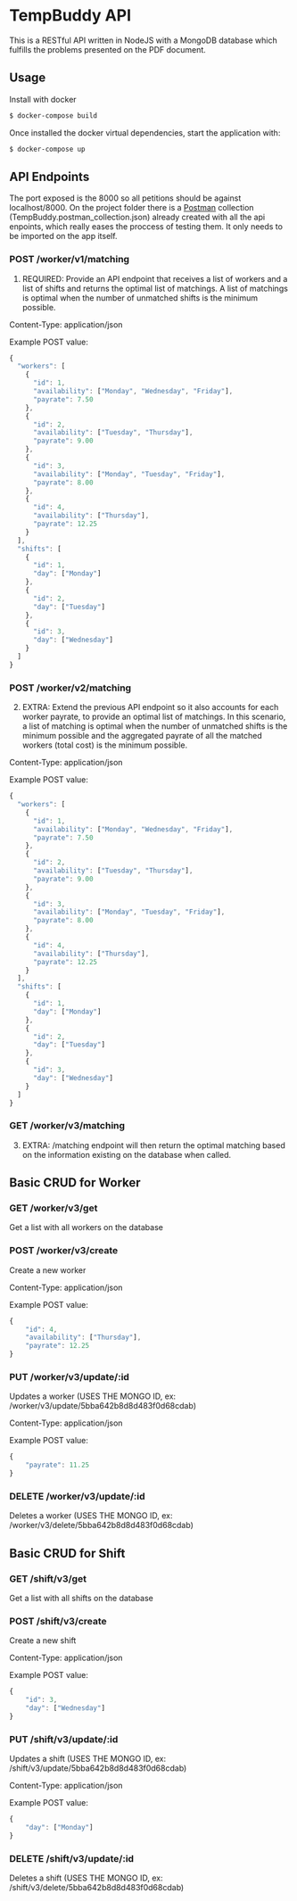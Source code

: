# TempBuddy API
This is a RESTful API written in NodeJS with a MongoDB database which fulfills the problems presented on the PDF document.

## Usage
Install with docker

```bash
$ docker-compose build
```
Once installed the docker virtual dependencies, start the application with:
```bash
$ docker-compose up
```

## API Endpoints
The port exposed is the 8000 so all petitions should be against localhost/8000. On the project folder there is a [Postman](https://www.getpostman.com/apps) collection (TempBuddy.postman_collection.json) already created with all the api enpoints, which really eases the proccess of testing them. It only needs to be imported on the app itself.

### POST /worker/v1/matching
1) REQUIRED: Provide an API endpoint that receives a list of workers and a list of shifts and returns the optimal list of matchings. A list of matchings is optimal when the number of unmatched shifts is the minimum possible.

Content-Type: application/json

Example POST value:
```javascript
{
  "workers": [
    {
      "id": 1,
      "availability": ["Monday", "Wednesday", "Friday"],
      "payrate": 7.50
    },
    {
      "id": 2,
      "availability": ["Tuesday", "Thursday"],
      "payrate": 9.00
    },
    {
      "id": 3,
      "availability": ["Monday", "Tuesday", "Friday"],
      "payrate": 8.00
    },
    {
      "id": 4,
      "availability": ["Thursday"],
      "payrate": 12.25
    }
  ],
  "shifts": [
    {
      "id": 1,
      "day": ["Monday"]
    },
    {
      "id": 2,
      "day": ["Tuesday"]
    },
    {
      "id": 3,
      "day": ["Wednesday"]
    }
  ]
}
```

### POST /worker/v2/matching
2) EXTRA: Extend the previous API endpoint so it also accounts for each worker payrate, to provide an optimal list of matchings. In this scenario, a list of matching is optimal when the number of unmatched shifts is the minimum possible and the aggregated payrate of all the matched workers (total cost) is the minimum possible.

Content-Type: application/json

Example POST value:
```javascript
{
  "workers": [
    {
      "id": 1,
      "availability": ["Monday", "Wednesday", "Friday"],
      "payrate": 7.50
    },
    {
      "id": 2,
      "availability": ["Tuesday", "Thursday"],
      "payrate": 9.00
    },
    {
      "id": 3,
      "availability": ["Monday", "Tuesday", "Friday"],
      "payrate": 8.00
    },
    {
      "id": 4,
      "availability": ["Thursday"],
      "payrate": 12.25
    }
  ],
  "shifts": [
    {
      "id": 1,
      "day": ["Monday"]
    },
    {
      "id": 2,
      "day": ["Tuesday"]
    },
    {
      "id": 3,
      "day": ["Wednesday"]
    }
  ]
}
```


### GET /worker/v3/matching
3) EXTRA: /matching endpoint will then return the optimal matching based on the information existing on the database when called.


## Basic CRUD for Worker

### GET /worker/v3/get
Get a list with all workers on the database

### POST /worker/v3/create
Create a new worker

Content-Type: application/json

Example POST value:
```javascript
{
    "id": 4,
    "availability": ["Thursday"],
    "payrate": 12.25
}
```

### PUT /worker/v3/update/:id
Updates a worker (USES THE MONGO ID, ex: /worker/v3/update/5bba642b8d8d483f0d68cdab)

Content-Type: application/json

Example POST value:
```javascript
{
    "payrate": 11.25
}
```

### DELETE /worker/v3/update/:id
Deletes a worker (USES THE MONGO ID, ex: /worker/v3/delete/5bba642b8d8d483f0d68cdab)

## Basic CRUD for Shift

### GET /shift/v3/get
Get a list with all shifts on the database

### POST /shift/v3/create
Create a new shift

Content-Type: application/json

Example POST value:
```javascript
{
    "id": 3,
    "day": ["Wednesday"]
}
```

### PUT /shift/v3/update/:id
Updates a shift (USES THE MONGO ID, ex: /shift/v3/update/5bba642b8d8d483f0d68cdab)

Content-Type: application/json

Example POST value:
```javascript
{
    "day": ["Monday"]
}
```

### DELETE /shift/v3/update/:id
Deletes a shift (USES THE MONGO ID, ex: /shift/v3/delete/5bba642b8d8d483f0d68cdab)
